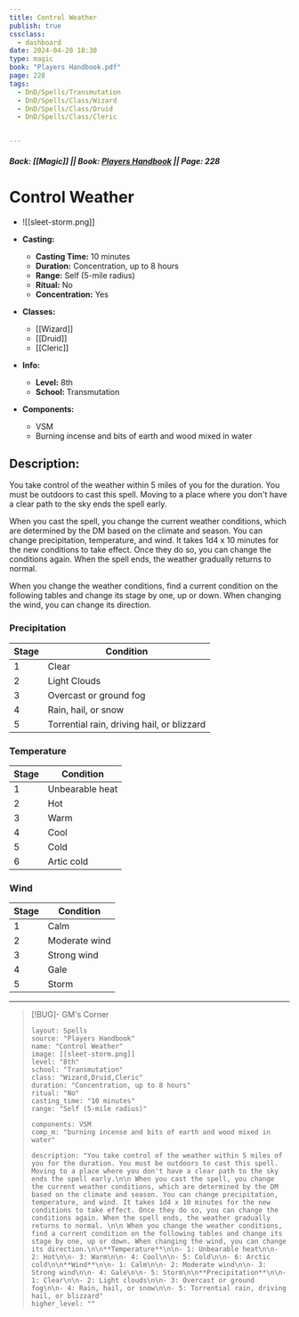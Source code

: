 ```yaml
---
title: Control Weather
publish: true
cssclass:
  - dashboard
date: 2024-04-20 18:30
type: magic
book: "Players Handbook.pdf"
page: 228
tags:
  - DnD/Spells/Transmutation
  - DnD/Spells/Class/Wizard
  - DnD/Spells/Class/Druid
  - DnD/Spells/Class/Cleric


---
```


##### Back: [[Magic]] || Book: [Players Handbook](https://drive.google.com/drive/folders/1O5bhpYizcIT5xxAoLOuzCRht_PVS7VSG?usp=sharing) || Page: 228

# Control Weather
- ![[sleet-storm.png]]
- **Casting:**
    - **Casting Time:** 10 minutes
    - **Duration:** Concentration, up to 8 hours
    - **Range:** Self (5-mile radius)
    - **Ritual:** No
    - **Concentration:** Yes
- **Classes:**
    - [[Wizard]]
    - [[Druid]]
    - [[Cleric]]

- **Info:**
    - **Level:** 8th
    - **School:** Transmutation
- **Components:**
    - VSM
    - Burning incense and bits of earth and wood mixed in water

## Description:
You take control of the weather within 5 miles of you for the duration. You must be outdoors to cast this spell. Moving to a place where you don't have a clear path to the sky ends the spell early.

 When you cast the spell, you change the current weather conditions, which are determined by the DM based on the climate and season. You can change precipitation, temperature, and wind. It takes 1d4 x 10 minutes for the new conditions to take effect. Once they do so, you can change the conditions again. When the spell ends, the weather gradually returns to normal. 

 When you change the weather conditions, find a current condition on the following tables and change its stage by one, up or down. When changing the wind, you can change its direction.


### Precipitation

| Stage | Condition                                  |
| ----- | ------------------------------------------ |
| 1     | Clear                                      |
| 2     | Light Clouds                               |
| 3     | Overcast or ground fog                     |
| 4     | Rain, hail, or snow                        |
| 5     | Torrential rain, driving hail, or blizzard |

### Temperature

| Stage | Condition       |
| ----- | --------------- |
| 1     | Unbearable heat |
| 2     | Hot             |
| 3     | Warm            |
| 4     | Cool            |
| 5     | Cold            |
| 6     | Artic cold      |

### Wind

| Stage | Condition     |
| ----- | ------------- |
| 1     | Calm          |
| 2     | Moderate wind |
| 3     | Strong wind   |
| 4     | Gale          |
| 5     | Storm         |


---

> [!BUG]- GM's Corner
>
> ```statblock
> layout: Spells
> source: "Players Handbook"
> name: "Control Weather"
> image: [[sleet-storm.png]]
> level: "8th"
> school: "Transmutation"
> class: "Wizard,Druid,Cleric"
> duration: "Concentration, up to 8 hours"
> ritual: "No"
> casting_time: "10 minutes"
> range: "Self (5-mile radius)"
>
> components: VSM
> comp_m: "burning incense and bits of earth and wood mixed in water"
>
> description: "You take control of the weather within 5 miles of you for the duration. You must be outdoors to cast this spell. Moving to a place where you don't have a clear path to the sky ends the spell early.\n\n When you cast the spell, you change the current weather conditions, which are determined by the DM based on the climate and season. You can change precipitation, temperature, and wind. It takes 1d4 x 10 minutes for the new conditions to take effect. Once they do so, you can change the conditions again. When the spell ends, the weather gradually returns to normal. \n\n When you change the weather conditions, find a current condition on the following tables and change its stage by one, up or down. When changing the wind, you can change its direction.\n\n**Temperature**\n\n- 1: Unbearable heat\n\n- 2: Hot\n\n- 3: Warm\n\n- 4: Cool\n\n- 5: Cold\n\n- 6: Arctic cold\n\n**Wind**\n\n- 1: Calm\n\n- 2: Moderate wind\n\n- 3: Strong wind\n\n- 4: Gale\n\n- 5: Storm\n\n**Precipitation**\n\n- 1: Clear\n\n- 2: Light clouds\n\n- 3: Overcast or ground fog\n\n- 4: Rain, hail, or snow\n\n- 5: Torrential rain, driving hail, or blizzard"
> higher_level: ""
> ```
